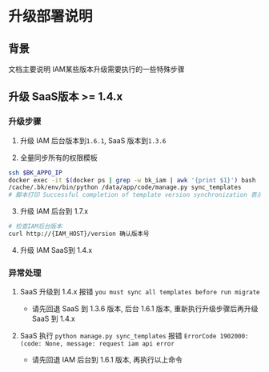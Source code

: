 # 升级部署说明

## 背景
文档主要说明 IAM某些版本升级需要执行的一些特殊步骤

## 升级 SaaS版本 >= 1.4.x
### 升级步骤
1. 升级 IAM 后台版本到`1.6.1`, SaaS 版本到`1.3.6`

2. 全量同步所有的权限模板
```bash
ssh $BK_APPO_IP
docker exec -it $(docker ps | grep -w bk_iam | awk '{print $1}') bash 
/cache/.bk/env/bin/python /data/app/code/manage.py sync_templates
# 脚本打印 Successful completion of template version synchronization 表示执行同步成功
```

3. 升级 IAM 后台到 1.7.x
```bash
# 检查IAM后台版本 
curl http://{IAM_HOST}/version 确认版本号
```

4. 升级 IAM SaaS到 1.4.x

### 异常处理
1. SaaS 升级到 1.4.x 报错 `you must sync all templates before run migrate`
   - 请先回退 SaaS 到 1.3.6 版本, 后台 1.6.1 版本, 重新执行升级步骤后再升级 SaaS 到 1.4.x
   
2. SaaS 执行 `python manage.py sync_templates` 报错 `ErrorCode 1902000:(code: None, message: request iam api error`
   - 请先回退 IAM 后台到 1.6.1 版本, 再执行以上命令






